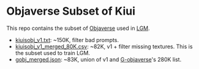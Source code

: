 # Objaverse Subset of Kiui

This repo contains the subset of [Objaverse](https://objaverse.allenai.org/objaverse-1.0) used in [LGM](https://github.com/3DTopia/LGM).

* [kiuisobj_v1.txt](./kiuisobj_v1.txt): ~150K, filter bad prompts.
* [kiuisobj_v1_merged_80K.csv](./kiuisobj_v1_merged_80K.csv): ~82K, v1 + filter missing textures. This is the subset used to train LGM.
* [gobj_merged.json](./gobj_merged.json): ~83K, union of v1 and [G-objaverse](https://github.com/modelscope/richdreamer/blob/main/dataset/gobjaverse/README.md)'s 280K list.
